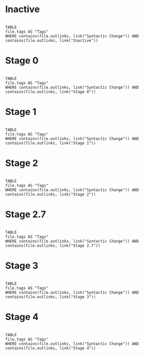 
# Inactive

```dataview

TABLE 
file.tags AS "Tags"
WHERE contains(file.outlinks, link("Syntactic Change")) AND contains(file.outlinks, link("Inactive")) 

```

# Stage 0 

```dataview

TABLE 
file.tags AS "Tags"
WHERE contains(file.outlinks, link("Syntactic Change")) AND contains(file.outlinks, link("Stage 0")) 

```

# Stage 1 

```dataview

TABLE 
file.tags AS "Tags"
WHERE contains(file.outlinks, link("Syntactic Change")) AND contains(file.outlinks, link("Stage 1"))  

```

# Stage 2 

```dataview

TABLE 
file.tags AS "Tags"
WHERE contains(file.outlinks, link("Syntactic Change")) AND contains(file.outlinks, link("Stage 2")) 

```

# Stage 2.7 

```dataview

TABLE 
file.tags AS "Tags"
WHERE contains(file.outlinks, link("Syntactic Change")) AND contains(file.outlinks, link("Stage 2.7")) 

```

# Stage 3

```dataview

TABLE 
file.tags AS "Tags"
WHERE contains(file.outlinks, link("Syntactic Change")) AND contains(file.outlinks, link("Stage 3")) 

```

# Stage 4

```dataview

TABLE 
file.tags AS "Tags"
WHERE contains(file.outlinks, link("Syntactic Change")) AND contains(file.outlinks, link("Stage 4")) 

```